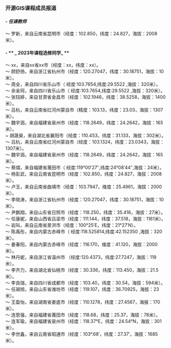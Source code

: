 ### **开源GIS课程成员报道**
#### - **_任课教师_**
～ 罗新，来自云南省昆明市（经度：102.850，纬度：24.827，海拔：2008米）。

#### - ** _ 2023年课程选修同学_ **
～ xx，来自xx省xx市（经度：xx，纬度：xx）。    
～ 顾舒扬，来自浙江省杭州市（经度：120.27047，纬度：30.18751，海拔：10米）。        
～ 周全，来自四川省乐山市（ 经度:103.7654,纬度:29.5522 ,海拔：320米）。    
～ 余金珂，来自四川省乐山市（ 经度:103.7654,纬度:29.5522 ,海拔：320米）。     
～ 张钰婷，来自甘肃省金昌市（经度：102.1946，纬度：38.5258，海拔：1400米）。     
～ 吕杭，来自云南省红河州蒙自市（精度：103.13，纬度：23.03，海拔：1307米）。        
～ 魏宇涵，来自福建省泉州市（经度：118.2649，纬度：24.2642，海拔：165米）。    
~  胡晟昊，来自湖北省襄阳市（经度：110.453，纬度：31.133，海拔：302米）。     
～ 吕杭，来自云南省红河州蒙自市（经度：103.1324，纬度：23.0343，海拔：1307米）。          
～ 魏宇涵，来自福建省泉州市（经度：118.2649，纬度：24.2642，海拔：165米）。      
～ 蔡熠，来自福建省莆田市（ 经度:119°00′27″,纬度:24°08′44″,海拔：24米）。    
～ 杨彭武，来自云南省昆明市（经度：102.850，纬度：24.827，海拔：2008米）。    
～ 卢玉，来自云南省曲靖市（经度：103.7947，维度：25.4961，海拔：2000米）。    
～ 李晓涛，来自浙江省杭州市（经度：120.27047，纬度：30.18751，海拔：10米）。       
～ 尹鹏翔，来自山东省日照市（经度：118.250，纬度：35.416，海拔：27米）。     
～ 任康妮，来自山西省吕梁市（经度：111.144，纬度：37.518，海拔：1161米）。    
～ 岩叫，来自云南省景洪市（经度：100°25′E，纬度：21°27′N）。      
～ 陈禹彤，来自内蒙古赤峰市（ 经度:118.525814,纬度:42.152350 ,海拔：320米）。    
～ 姜春阳，来自内蒙古赤峰市（经度：116.170，维度：41.120，海拔：2000米）。    
～ 林丹妮，来自浙江省温州市 （经度:120.4373，纬度:27.7247，海拔：119米）。       
～ 李齐力，来自湖北省仙桃市（经度：30.336，纬度：113.450，海拔：21.5米）。        
～ 李良瑞，来自四川省成都市（经度：103.40，纬度：30.54，海拔：594米）。    
～ 任昶旭，来自山东省潍坊市（经度：119.107，纬度：36.70925，海拔：23米）。    
～ 王盈怡，来自湖南省娄底市（经度：110.1278，纬度：27.4567，海报：170米）。     
～ 连思强，来自福建省莆田市（经度：118.68，纬度：25.37，海拔：78米）。  
～ 连军瑜，来自福建省泉州市（经度：118.37°E，纬度：24.54°N，海拔：301米）。   
～ 李世鑫，来自云南省昭通市（经度：103°.68′，纬度：27.37′，海拔：1685米）。  

